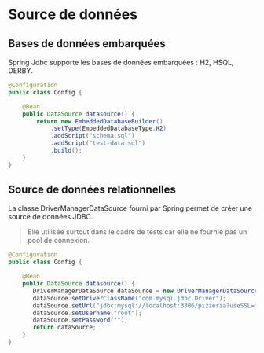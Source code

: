 # Source de données

## Bases de données embarquées

Spring Jdbc supporte les bases de données embarquées : H2, HSQL, DERBY.

```java
@Configuration
public class Config {

    @Bean
    public DataSource datasource() {
        return new EmbeddedDatabaseBuilder()
            .setType(EmbeddedDatabaseType.H2)
            .addScript("schema.sql")
            .addScript("test-data.sql")
            .build();
    }
}
```


## Source de données relationnelles
La classe DriverManagerDataSource fourni par Spring permet de créer une source de données JDBC.

> Elle utilisée surtout dans le cadre de tests car elle ne fournie pas un pool de connexion.

```java
@Configuration
public class Config {

    @Bean
    public DataSource datasource() {
       DriverManagerDataSource dataSource = new	DriverManagerDataSource();
       dataSource.setDriverClassName("com.mysql.jdbc.Driver");
       dataSource.setUrl("jdbc:mysql://localhost:3306/pizzeria?useSSL=false");
       dataSource.setUsername("root");
       dataSource.setPassword("");
       return dataSource;
    }
}
```
